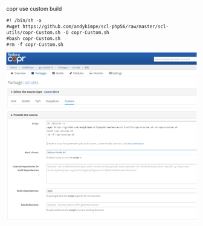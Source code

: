 copr use custom build

```
#! /bin/sh -x
#wget https://github.com/andykimpe/scl-php56/raw/master/scl-utils/copr-Custom.sh -O copr-Custom.sh
#bash copr-Custom.sh
#rm -f copr-Custom.sh
```




![alt text](https://raw.githubusercontent.com/andykimpe/scl-php56/master/scl-utils/Print-Screen_2024-02-27_16-14-45.png)

